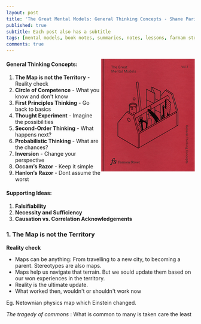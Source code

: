 ```yaml
---
layout: post
title: 'The Great Mental Models: General Thinking Concepts - Shane Parish'
published: true
subtitle: Each post also has a subtitle
tags: [mental models, book notes, summaries, notes, lessons, farnam street] 
comments: true
---
```

<img style="float: right;" src="/img/bookImages/mentalModels.jpg">

 #### General Thinking Concepts: 
 
 1. **The Map is not the Territory** - Reality check
 2. **Circle of Competence** - What you know and don't know
 3. **First Principles Thinking** - Go back to basics
 4. **Thought Experiment** - Imagine the possibilities
 5. **Second-Order Thinking** - What happens next? 
 6. **Probabilistic Thinking** - What are the chances?
 7. **Inversion** - Change your perspective
 8. **Occam’s Razor** - Keep it simple
 9. **Hanlon’s Razor** - Dont assume the worst
 
 #### Supporting Ideas:

 1. **Falsifiability** 
 2. **Necessity and Sufficiency** 
 3. **Causation vs. Correlation Acknowledgements**

### 1. The Map is not the Territory 
**Reality check**

- Maps can be anything: From travelling to a new city, to becoming a parent. Stereotypes are also maps. 
- Maps help us navigate that terrain. But we sould update them based on our won experiences in the territory. 
- Reality is the ultimate update. 
- What worked then, wouldn't or shouldn't work now

Eg. Netownian physics map which Einstein changed. 

*The tragedy of commons* : What is common to many is taken care the least

